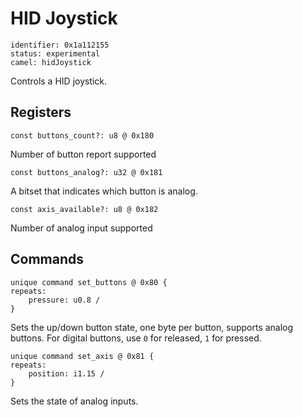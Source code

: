# HID Joystick

    identifier: 0x1a112155
    status: experimental
    camel: hidJoystick

Controls a HID joystick.

## Registers

    const buttons_count?: u8 @ 0x180

Number of button report supported

    const buttons_analog?: u32 @ 0x181

A bitset that indicates which button is analog.

    const axis_available?: u8 @ 0x182

Number of analog input supported

## Commands

    unique command set_buttons @ 0x80 {
    repeats: 
        pressure: u0.8 /
    }

Sets the up/down button state, one byte per button, supports analog buttons. For digital buttons, use `0` for released, `1` for pressed.

    unique command set_axis @ 0x81 {
    repeats:
        position: i1.15 /
    }

Sets the state of analog inputs.